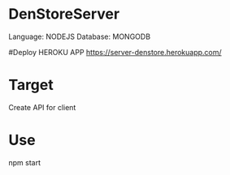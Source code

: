 # DenStoreServer
Language: NODEJS
Database: MONGODB

#Deploy
HEROKU APP
https://server-denstore.herokuapp.com/

# Target
Create API for client

# Use
npm start
